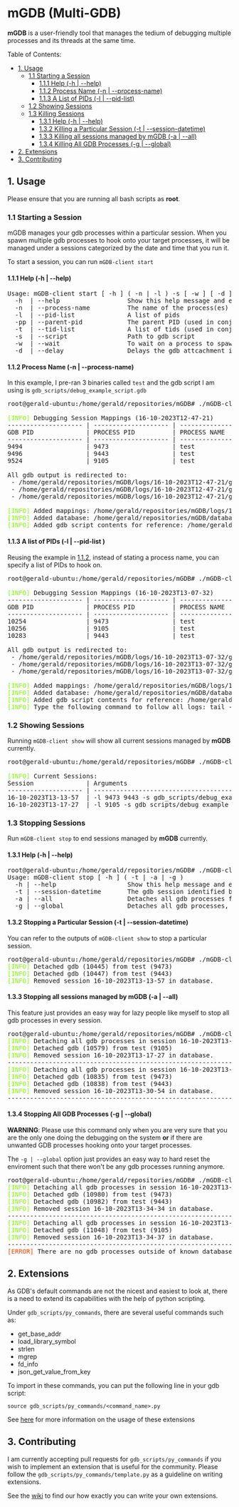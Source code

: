 # mGDB (Multi-GDB)
**mGDB** is a user-friendly tool that manages the tedium of 
debugging multiple processes and its threads at the same time.

Table of Contents:
- [1. Usage](#1-usage)
  - [1.1 Starting a Session](#11-starting-a-session)
    - [1.1.1 Help (-h | --help)](#111-help--h----help)
    - [1.1.2 Process Name (-n | --process-name)](#112-process-name--n----process-name)
    - [1.1.3 A List of PIDs (-l | --pid-list)](#113-a-list-of-pids--l----pid-list-)
  - [1.2 Showing Sessions](#12-showing-sessions)
  - [1.3 Killing Sessions](#13-killing-sessions)
    - [1.3.1 Help (-h | --help)](#131-help--h----help)
    - [1.3.2 Killing a Particular Session (-t | --session-datetime)](#132-killing-a-particular-session--t----session-datetime)
    - [1.3.3 Killing all sessions managed by mGDB (-a | --all)](#133-killing-all-sessions-managed-by-mgdb--a----all)
    - [1.3.4 Killing All GDB Processes (-g | --global)](#134-killing-all-gdb-processes--g----global)
- [2. Extensions](#2-extensions)
- [3. Contributing](#3-contributing)

## 1. Usage
Please ensure that you are running all bash scripts as **root**.
### 1.1 Starting a Session
mGDB manages your gdb processes within a particular session. When you spawn
multiple gdb processes to hook onto your target processes, it will be managed
under a sessions categorized by the date and time that you run it.

To start a session, you can run `mGDB-client start`

#### 1.1.1 Help (-h | --help)
<pre>
Usage: mGDB-client start [ -h ] ( -n | -l ) -s [ -w ] [ -d ]
  -h  | --help                  Show this help message and exit         
  -n  | --process-name          The name of the process(es)             
  -l  | --pid-list              A list of pids                          
  -pp | --parent-pid            The parent PID (used in conjunction with -t | --tid-list)
  -t  | --tid-list              A list of tids (used in conjunction with -pp | --parent-pid)
  -s  | --script                Path to gdb script                      
  -w  | --wait                  To wait on a process to spawn. (Only used with -n)
  -d  | --delay                 Delays the gdb attcachment in seconds. (integer/float)
</pre>

#### 1.1.2 Process Name (-n | --process-name)
In this example, I pre-ran 3 binaries called `test` and the
gdb script I am using is `gdb_scripts/debug_example_script.gdb`

<pre>
root@gerald-ubuntu:/home/gerald/repositories/mGDB# ./mGDB-client start -n test -s gdb_scripts/debug_example_script.gdb 

<span style="color:#7FFF00">[INFO]</span> Debugging Session Mappings (16-10-2023T12-47-21)
-------------------- | -------------------- | --------------------
GDB PID              | PROCESS PID          | PROCESS NAME        
-------------------- | -------------------- | --------------------
9494                 | 9473                 | test                
9496                 | 9443                 | test                
9524                 | 9105                 | test                

All gdb output is redirected to:
 - /home/gerald/repositories/mGDB/logs/16-10-2023T12-47-21/gdb_output/9473_test.log
 - /home/gerald/repositories/mGDB/logs/16-10-2023T12-47-21/gdb_output/9443_test.log
 - /home/gerald/repositories/mGDB/logs/16-10-2023T12-47-21/gdb_output/9105_test.log

<span style="color:#7FFF00">[INFO]</span> Added mappings: /home/gerald/repositories/mGDB/logs/16-10-2023T12-47-21/mappings.txt
<span style="color:#7FFF00">[INFO]</span> Added database: /home/gerald/repositories/mGDB/database/16-10-2023T12-47-21/sessions.txt
<span style="color:#7FFF00">[INFO]</span> Added gdb script contents for reference: /home/gerald/repositories/mGDB/logs/16-10-2023T12-47-21/debug_example_script.gdb
</pre>

#### 1.1.3 A list of PIDs (-l | --pid-list )
Reusing the example in [1.1.2](#112-process-name---n----process-name-), instead of stating a process name, you can 
specify a list of PIDs to hook on. 
<pre>
root@gerald-ubuntu:/home/gerald/repositories/mGDB# ./mGDB-client start -l 9473 9105 9443 -s gdb_scripts/debug_example_script.gdb 

<span style="color:#7FFF00">[INFO]</span> Debugging Session Mappings (16-10-2023T13-07-32)
-------------------- | -------------------- | --------------------
GDB PID              | PROCESS PID          | PROCESS NAME        
-------------------- | -------------------- | --------------------
10254                | 9473                 | test                
10256                | 9105                 | test                
10283                | 9443                 | test                

All gdb output is redirected to:
 - /home/gerald/repositories/mGDB/logs/16-10-2023T13-07-32/gdb_output/9473_test.log
 - /home/gerald/repositories/mGDB/logs/16-10-2023T13-07-32/gdb_output/9105_test.log
 - /home/gerald/repositories/mGDB/logs/16-10-2023T13-07-32/gdb_output/9443_test.log

<span style="color:#7FFF00">[INFO]</span> Added mappings: /home/gerald/repositories/mGDB/logs/16-10-2023T13-07-32/mappings.txt
<span style="color:#7FFF00">[INFO]</span> Added database: /home/gerald/repositories/mGDB/database/16-10-2023T13-07-32/sessions.txt
<span style="color:#7FFF00">[INFO]</span> Added gdb script contents for reference: /home/gerald/repositories/mGDB/logs/16-10-2023T13-07-32/debug_example_script.gdb
<span style="color:#7FFF00">[INFO]</span> Type the following command to follow all logs: tail -f /home/gerald/repositories/mGDB/logs/16-10-2023T13-07-32/gdb_output/*
</pre>

### 1.2 Showing Sessions
Running `mGDB-client show` will show all current sessions managed by **mGDB** currently.
<pre>
root@gerald-ubuntu:/home/gerald/repositories/mGDB# ./mGDB-client show 

<span style="color:#7FFF00">[INFO]</span> Current Sessions:
Session              | Arguments                                         
-------------------- | --------------------------------------------------
16-10-2023T13-13-57  | -l 9473 9443 -s gdb_scripts/debug_example_script.gdb 
16-10-2023T13-17-27  | -l 9105 -s gdb_scripts/debug_example_script.gdb
</pre>

### 1.3 Stopping Sessions
Run `mGDB-client stop` to end sessions managed by **mGDB** currently.

#### 1.3.1 Help (-h | --help)
<pre>
root@gerald-ubuntu:/home/gerald/repositories/mGDB# ./mGDB-client stop -h
Usage: mGDB-client stop [ -h ] ( -t | -a | -g )
  -h | --help                   Show this help message and exit         
  -t | --session-datetime       The gdb session identified by datetime  
  -a | --all                    Detaches all gdb processes from all sessions.
  -g | --global                 Detaches all gdb processes, including the ones not known in database.
</pre>

#### 1.3.2 Stopping a Particular Session (-t | --session-datetime)
You can refer to the outputs of `mGDB-client show` to stop a particular session.
<pre>
root@gerald-ubuntu:/home/gerald/repositories/mGDB# ./mGDB-client stop -t 16-10-2023T13-13-57
<span style="color:#7FFF00">[INFO]</span> Detached gdb (10445) from test (9473)
<span style="color:#7FFF00">[INFO]</span> Detached gdb (10447) from test (9443)
<span style="color:#7FFF00">[INFO]</span> Removed session 16-10-2023T13-13-57 in database.
</pre>


#### 1.3.3 Stopping all sessions managed by mGDB (-a | --all)
This feature just provides an easy way for lazy people like myself to stop all gdb processes in every session.
<pre>
root@gerald-ubuntu:/home/gerald/repositories/mGDB# ./mGDB-client stop -a
<span style="color:#7FFF00">[INFO]</span> Detaching all gdb processes in session 16-10-2023T13-17-27...
<span style="color:#7FFF00">[INFO]</span> Detached gdb (10579) from test (9105)
<span style="color:#7FFF00">[INFO]</span> Removed session 16-10-2023T13-17-27 in database.
--------------------------------------------------------------
<span style="color:#7FFF00">[INFO]</span> Detaching all gdb processes in session 16-10-2023T13-30-54...
<span style="color:#7FFF00">[INFO]</span> Detached gdb (10835) from test (9473)
<span style="color:#7FFF00">[INFO]</span> Detached gdb (10838) from test (9443)
<span style="color:#7FFF00">[INFO]</span> Removed session 16-10-2023T13-30-54 in database.
--------------------------------------------------------------
</pre>

#### 1.3.4 Stopping All GDB Processes (-g | --global)
**WARNING**: Please use this command only when you are very sure that you are the only one
doing the debugging on the system **or** if there are unwanted GDB processes hooking onto your target processes.

The `-g | --global` option just provides an easy way to hard reset the enviroment such that there
won't be any gdb processes running anymore.
<pre>
root@gerald-ubuntu:/home/gerald/repositories/mGDB# ./mGDB-client stop -g
<span style="color:#7FFF00">[INFO]</span> Detaching all gdb processes in session 16-10-2023T13-34-34...
<span style="color:#7FFF00">[INFO]</span> Detached gdb (10980) from test (9473)
<span style="color:#7FFF00">[INFO]</span> Detached gdb (10982) from test (9443)
<span style="color:#7FFF00">[INFO]</span> Removed session 16-10-2023T13-34-34 in database.
--------------------------------------------------------------
<span style="color:#7FFF00">[INFO]</span> Detaching all gdb processes in session 16-10-2023T13-34-37...
<span style="color:#7FFF00">[INFO]</span> Detached gdb (11048) from test (9105)
<span style="color:#7FFF00">[INFO]</span> Removed session 16-10-2023T13-34-37 in database.
--------------------------------------------------------------
<span style="color:#FF4500">[ERROR]</span> There are no gdb processes outside of known database.
</pre>

## 2. Extensions
As GDB's default commands are not the nicest and easiest to look at, there is a need
to extend its capabilities with the help of python scripting.

Under `gdb_scripts/py_commands`, there are several useful commands such as:
- get_base_addr
- load_library_symbol
- strlen
- mgrep
- fd_info
- json_get_value_from_key

To import in these commands, you can put the following line in your gdb script:
```commandline
source gdb_scripts/py_commands/<command_name>.py
```
See <a href="https://github.com/mathscantor/mGDB/wiki/Extensions">here</a> for more information 
on the usage of these extensions

## 3. Contributing
I am currently accepting pull requests for `gdb_scripts/py_commands` if you wish to implement
an extension that is useful for the community. Please follow the `gdb_scripts/py_commands/template.py`
as a guideline on writing extensions.

See the <a href="https://github.com/mathscantor/mGDB/wiki/Contributing">wiki</a> to find our how exactly
you can write your own extensions.

